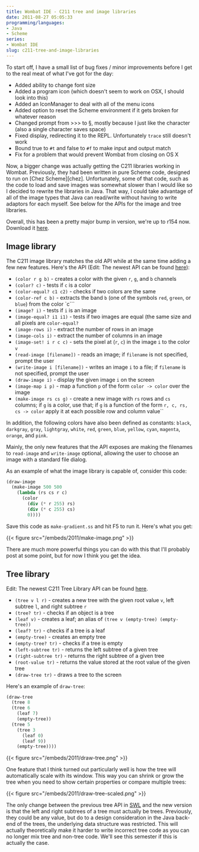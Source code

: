 ```yaml
---
title: Wombat IDE - C211 tree and image libraries
date: 2011-08-27 05:05:33
programming/languages:
- Java
- Scheme
series:
- Wombat IDE
slug: c211-tree-and-image-libraries
---
```

To start off, I have a small list of bug fixes / minor improvements before I get to the real meat of what I've got for the day:

* Added ability to change font size
* Added a program icon (which doesn't seem to work on OSX, I should look into this)
* Added an IconManager to deal with all of the menu icons
* Added option to reset the Scheme environment if it gets broken for whatever reason
* Changed prompt from >>> to §, mostly because I just like the character (also a single character saves space)
* Fixed display, redirecting it to the REPL. Unfortunately `trace` still doesn't work
* Bound true to `#t` and false to `#f` to make input and output match
* Fix for a problem that would prevent Wombat from closing on OS X


<!--more-->

Now, a bigger change was actually getting the C211 libraries working in Wombat. Previously, they had been written in pure Scheme code, designed to run on [Chez Scheme][chez]. Unfortunately, some of that code, such as the code to load and save images was somewhat slower than I would like so I decided to rewrite the libraries in Java. That way, I could take advantage of all of the image types that Java can read/write without having to write adaptors for each myself. See below for the APIs for the image and tree libraries.

Overall, this has been a pretty major bump in version, we're up to r154 now. Download it <a title="Wombat Download Page" href="http://www.cs.indiana.edu/cgi-pub/c211/wombat/">here</a>.
## Image library
The C211 image library matches the old API while at the same time adding a few new features. Here's the API (Edit: The newest API can be found <a title="C211 Image API" href="http://www.cs.indiana.edu/cgi-pub/c211/wombat/docs/c211-image.htm">here</a>):

* `(color r g b)` - creates a color with the given `r`, `g`, and `b` channels
* `(color? c)` - tests if `c` is a color
* `(color-equal? c1 c2)` - checks if two colors are the same
* `(color-ref c b)` - extracts the band `b` (one of the symbols `red`, `green`, or `blue`) from the color `c```
* `(image? i)` - tests if `i` is an image
* `(image-equal? i1 i1)` - tests if two images are equal (the same size and all pixels are `color-equal?`
* `(image-rows i)` - extract the number of rows in an image
* `(image-cols i)` - extract the number of columns in an image
* `(image-set! i r c c)` - sets the pixel at (`r`, `c`) in the image `i` to the color `v`
* `(read-image [filename])` - reads an image; if `filename` is not specified, prompt the user
* `(write-image i [filename])` - writes an image `i` to a file; if `filename` is not specified, prompt the user
* `(draw-image i)` - display the given image `i` on the screen
* `(image-map i p)` - map a function `p` of the form `color -> color` over the image
* `(make-image rs cs g)` - create a new image with `rs` rows and `cs` columns; if `g` is a color, use that; if `g` is a function of the form `r, c, rs, cs -> color` apply it at each possible row and column value``

In addition, the following colors have also been defined as constants: `black`, `darkgray`, `gray`, `lightgray`, `white`, `red`, `green`, `blue`, `yellow`, `cyan`, `magenta`, `orange`, and `pink`.

Mainly, the only new features that the API exposes are making the filenames to `read-image` and `write-image` optional, allowing the user to choose an image with a standard file dialog.

As an example of what the image library is capable of, consider this code:

```scheme
(draw-image
  (make-image 500 500
    (lambda (rs cs r c)
      (color
        (div (* r 255) rs)
        (div (* c 255) cs)
        0))))
```

Save this code as `make-gradient.ss` and hit F5 to run it. Here's what you get:

{{< figure src="/embeds/2011/make-image.png" >}}

There are much more powerful things you can do with this that I'll probably post at some point, but for now I think you get the idea.
## Tree library
Edit: The newest C211 Tree Library API can be found <a title="C211 Tree API" href="http://www.cs.indiana.edu/cgi-pub/c211/wombat/docs/c211-tree.htm">here</a>.

* `(tree v l r)` - creates a new tree with the given root value `v`, left subtree `l`, and right subtree `r`
* `(tree? tr)` - checks if an object is a tree
* `(leaf v)` - creates a leaf; an alias of `(tree v (empty-tree) (empty-tree))`
* `(leaf? tr)` - checks if a tree is a leaf
* `(empty-tree)` - creates an empty tree
* `(empty-tree? tr)` - checks if a tree is empty
* `(left-subtree tr)` - returns the left subtree of a given tree
* `(right-subtree tr)` - returns the right subtree of a given tree
* `(root-value tr)` - returns the value stored at the root value of the given tree
* `(draw-tree tr)` - draws a tree to the screen

Here's an example of `draw-tree`:

```scheme
(draw-tree
  (tree 8
  (tree 6
    (leaf 7)
    (empty-tree))
  (tree 5
    (tree 3
      (leaf 0)
      (leaf 9))
    (empty-tree))))
```

{{< figure src="/embeds/2011/draw-tree.png" >}}

One feature that I think turned out particularly well is how the tree will automatically scale with its window. This way you can shrink or grow the tree when you need to show certain properties or compare multiple trees:

{{< figure src="/embeds/2011/draw-tree-scaled.png" >}}

The only change between the previous tree API in <a title="Scheme Widget Library" href="http://www.scheme.com/chezscheme.html">SWL</a> and the new version is that the left and right subtrees of a tree must actually be trees. Previously, they could be any value, but do to a design consideration in the Java back-end of the trees, the underlying data structure was restricted. This will actually theoretically make it harder to write incorrect tree code as you can no longer mix tree and non-tree code. We'll see this semester if this is actually the case.